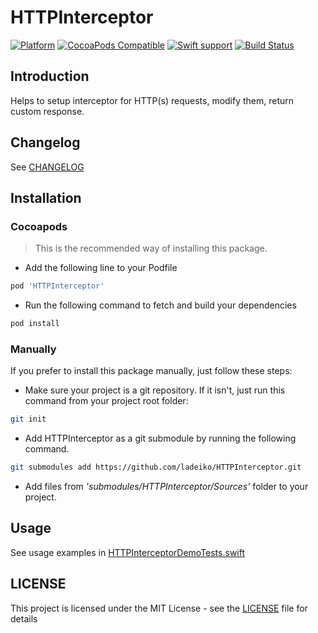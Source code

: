 # HTTPInterceptor

[![Platform](https://img.shields.io/badge/Platform-iOS-lightgrey.svg?colorA=28a745&colorB=4E4E4E)](https://img.shields.io/badge/Platform-iOS-lightgrey.svg?colorA=28a745&colorB=4E4E4E)
[![CocoaPods Compatible](https://img.shields.io/cocoapods/v/HTTPInterceptor.svg?style=flat&label=CocoaPods&colorA=28a745&&colorB=4E4E4E)](https://cocoapods.org/pods/HTTPInterceptor)
[![Swift support](https://img.shields.io/badge/Swift-4.0%20%7C%204.1%20%7C%204.2%20%7C%205.0-lightgrey.svg?colorA=28a745&colorB=4E4E4E)](#swift-versions-support)
[![Build Status](https://travis-ci.org/ladeiko/HTTPInterceptor.svg?branch=master)](https://travis-ci.org/ladeiko/HTTPInterceptor)

## Introduction

Helps to setup interceptor for HTTP(s) requests, modify them, return custom response.

## Changelog

See [CHANGELOG](CHANGELOG.md)

## Installation

### Cocoapods
> This is the recommended way of installing this package.

* Add the following line to your Podfile

``` ruby
pod 'HTTPInterceptor'
```
* Run the following command to fetch and build your dependencies

``` bash
pod install
```

### Manually
If you prefer to install this package manually, just follow these steps:

* Make sure your project is a git repository. If it isn't, just run this command from your project root folder:

``` bash
git init
```

* Add HTTPInterceptor as a git submodule by running the following command.

``` bash
git submodules add https://github.com/ladeiko/HTTPInterceptor.git
```
* Add files from *'submodules/HTTPInterceptor/Sources'* folder to your project.

## Usage

See usage examples in [HTTPInterceptorDemoTests.swift](Demo/HTTPInterceptorDemoTests/HTTPInterceptorDemoTests.swift)

## LICENSE
This project is licensed under the MIT License - see the [LICENSE](LICENSE) file for details
